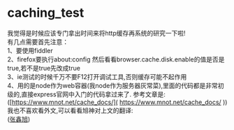 # caching_test
  我觉得是时候应该专门拿出时间来将http缓存再系统的研究一下啦!<br/>
  有几点需要首先注意：<br/>
  1、要使用fiddler<br/>
  2、firefox要执行about:config 然后看看browser.cache.disk.enable的值是否是true,若不是true先改成true<br/>
  3、ie测试的时候千万不要F12打开调试工具,否则缓存可能不起作用<br/>
  4、用的是node作为web容器(我node作为服务器灰常菜),里面的代码都是非常初级的,直接express官网中入门的代码拿过来了.
  参考文章是:<br/>
  ([https://www.mnot.net/cache_docs/]( https://www.mnot.net/cache_docs/ ))<br/> 
  我也不喜欢看外文,可以看看旭神对上文的翻译:<br/>
  ([张鑫旭]( http://www.zhangxinxu.com/wordpress/2013/05/caching-tutorial-for-web-authors-and-webmasters/ ))<br/>
